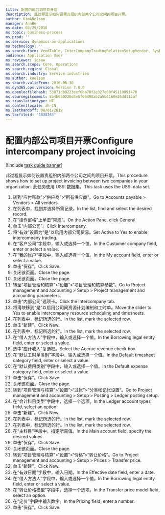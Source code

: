 ```yaml
---
title: 配置内部公司项目开票
description: 此过程显示如何设置贵组织内部两个公司之间的项目开票。
author: KimANelson
manager: AnnBe
ms.date: 08/29/2018
ms.topic: business-process
ms.prod: ''
ms.service: dynamics-ax-applications
ms.technology: ''
ms.search.form: VendTable, InterCompanyTradingRelationSetupVendor, SysDataAreaSelectLookup, ProjParameters, ProjPosting, ProjTransferPrice
audience: Application User
ms.reviewer: josaw
ms.search.scope: Core, Operations
ms.search.region: Global
ms.search.industry: Service industries
ms.author: knelson
ms.search.validFrom: 2016-06-30
ms.dyn365.ops.version: Version 7.0.0
ms.openlocfilehash: 53871db9223eef6ba78f2e327e60f45110891478
ms.sourcegitcommit: 8b4b6a9226d4e5f66498ab2a5b4160e26dd112af
ms.translationtype: HT
ms.contentlocale: zh-CN
ms.lasthandoff: 08/01/2019
ms.locfileid: "1838263"
---
```

# <a name="configure-intercompany-project-invoicing"></a><span data-ttu-id="4d49e-103">配置内部公司项目开票</span><span class="sxs-lookup"><span data-stu-id="4d49e-103">Configure intercompany project invoicing</span></span>

[!include [task guide banner](../../includes/task-guide-banner.md)]

<span data-ttu-id="4d49e-104">此过程显示如何设置贵组织内部两个公司之间的项目开票。</span><span class="sxs-lookup"><span data-stu-id="4d49e-104">This procedure shows how to set up project invoicing between two companies in your organization.</span></span> <span data-ttu-id="4d49e-105">此任务使用 USSI 数据集。</span><span class="sxs-lookup"><span data-stu-id="4d49e-105">This task uses the USSI data set.</span></span>

1. <span data-ttu-id="4d49e-106">转到“应付账款”>“供应商”>“所有供应商”。</span><span class="sxs-lookup"><span data-stu-id="4d49e-106">Go to Accounts payable > Vendors > All vendors.</span></span>
2. <span data-ttu-id="4d49e-107">在列表中，找到并选择所需记录。</span><span class="sxs-lookup"><span data-stu-id="4d49e-107">In the list, find and select the desired record.</span></span>
3. <span data-ttu-id="4d49e-108">在“操作窗格”上单击“常规”。</span><span class="sxs-lookup"><span data-stu-id="4d49e-108">On the Action Pane, click General.</span></span>
4. <span data-ttu-id="4d49e-109">单击“内部公司”。</span><span class="sxs-lookup"><span data-stu-id="4d49e-109">Click Intercompany.</span></span>
5. <span data-ttu-id="4d49e-110">将“有效”设置为“是”以启用内部公司贸易。</span><span class="sxs-lookup"><span data-stu-id="4d49e-110">Set Active to Yes to enable intercompany trading.</span></span>
6. <span data-ttu-id="4d49e-111">在“客户公司”字段中，输入或选择一个值。</span><span class="sxs-lookup"><span data-stu-id="4d49e-111">In the Customer company field, enter or select a value.</span></span>
7. <span data-ttu-id="4d49e-112">在“我的帐户”字段中，输入或选择一个值。</span><span class="sxs-lookup"><span data-stu-id="4d49e-112">In the My account field, enter or select a value.</span></span>
8. <span data-ttu-id="4d49e-113">单击“保存”。</span><span class="sxs-lookup"><span data-stu-id="4d49e-113">Click Save.</span></span>
9. <span data-ttu-id="4d49e-114">关闭该页面。</span><span class="sxs-lookup"><span data-stu-id="4d49e-114">Close the page.</span></span>
10. <span data-ttu-id="4d49e-115">关闭该页面。</span><span class="sxs-lookup"><span data-stu-id="4d49e-115">Close the page.</span></span>
11. <span data-ttu-id="4d49e-116">转至“项目管理和核算”>“设置”>“项目管理和核算参数”。</span><span class="sxs-lookup"><span data-stu-id="4d49e-116">Go to Project management and accounting > Setup > Project management and accounting parameters.</span></span>
12. <span data-ttu-id="4d49e-117">单击“内部公司”选项卡。</span><span class="sxs-lookup"><span data-stu-id="4d49e-117">Click the Intercompany tab.</span></span>
13. <span data-ttu-id="4d49e-118">将滑块移到“是”以启用公司间资源计划编制和工时单。</span><span class="sxs-lookup"><span data-stu-id="4d49e-118">Move the slider to Yes to enable intercompany resource scheduling and timesheets.</span></span>
14. <span data-ttu-id="4d49e-119">在列表中，标记所选的行。</span><span class="sxs-lookup"><span data-stu-id="4d49e-119">In the list, mark the selected row.</span></span>
15. <span data-ttu-id="4d49e-120">单击“新建”。</span><span class="sxs-lookup"><span data-stu-id="4d49e-120">Click New.</span></span>
16. <span data-ttu-id="4d49e-121">在列表中，标记所选的行。</span><span class="sxs-lookup"><span data-stu-id="4d49e-121">In the list, mark the selected row.</span></span>
17. <span data-ttu-id="4d49e-122">在“借人方法人”字段中，输入或选择一个值。</span><span class="sxs-lookup"><span data-stu-id="4d49e-122">In the Borrowing legal entity field, enter or select a value.</span></span>
18. <span data-ttu-id="4d49e-123">选中“应计收入”复选框。</span><span class="sxs-lookup"><span data-stu-id="4d49e-123">Select the Accrue revenue check box.</span></span>
19. <span data-ttu-id="4d49e-124">在“默认工时单类别”字段中，输入或选择一个值。</span><span class="sxs-lookup"><span data-stu-id="4d49e-124">In the Default timesheet category field, enter or select a value.</span></span>
20. <span data-ttu-id="4d49e-125">在“默认费用类别”字段中，输入或选择一个值。</span><span class="sxs-lookup"><span data-stu-id="4d49e-125">In the Default expense category field, enter or select a value.</span></span>
21. <span data-ttu-id="4d49e-126">单击“保存”。</span><span class="sxs-lookup"><span data-stu-id="4d49e-126">Click Save.</span></span>
22. <span data-ttu-id="4d49e-127">关闭该页面。</span><span class="sxs-lookup"><span data-stu-id="4d49e-127">Close the page.</span></span>
23. <span data-ttu-id="4d49e-128">转到“项目管理与核算”>“设置”>“过帐”>”分类帐记帐设置“。</span><span class="sxs-lookup"><span data-stu-id="4d49e-128">Go to Project management and accounting > Setup > Posting > Ledger posting setup.</span></span>
24. <span data-ttu-id="4d49e-129">在“会计科目类型”字段中，选择一个选项。</span><span class="sxs-lookup"><span data-stu-id="4d49e-129">In the Ledger account types field, select an option.</span></span>
25. <span data-ttu-id="4d49e-130">单击“新建”。</span><span class="sxs-lookup"><span data-stu-id="4d49e-130">Click New.</span></span>
26. <span data-ttu-id="4d49e-131">在列表中，标记所选的行。</span><span class="sxs-lookup"><span data-stu-id="4d49e-131">In the list, mark the selected row.</span></span>
27. <span data-ttu-id="4d49e-132">在列表中，标记所选的行。</span><span class="sxs-lookup"><span data-stu-id="4d49e-132">In the list, mark the selected row.</span></span>
28. <span data-ttu-id="4d49e-133">在“主科目”字段中，指定所需值。</span><span class="sxs-lookup"><span data-stu-id="4d49e-133">In the Main account field, specify the desired values.</span></span>
29. <span data-ttu-id="4d49e-134">单击“保存”。</span><span class="sxs-lookup"><span data-stu-id="4d49e-134">Click Save.</span></span>
30. <span data-ttu-id="4d49e-135">关闭该页面。</span><span class="sxs-lookup"><span data-stu-id="4d49e-135">Close the page.</span></span>
31. <span data-ttu-id="4d49e-136">转到“项目管理与核算”>“设置”>“价格”>“转让价格”。</span><span class="sxs-lookup"><span data-stu-id="4d49e-136">Go to Project management and accounting > Setup > Prices > Transfer price.</span></span>
32. <span data-ttu-id="4d49e-137">单击“新建”。</span><span class="sxs-lookup"><span data-stu-id="4d49e-137">Click New.</span></span>
33. <span data-ttu-id="4d49e-138">在“有效日期”字段中，输入日期。</span><span class="sxs-lookup"><span data-stu-id="4d49e-138">In the Effective date field, enter a date.</span></span>
34. <span data-ttu-id="4d49e-139">在“借人方法人”字段中，输入或选择一个值。</span><span class="sxs-lookup"><span data-stu-id="4d49e-139">In the Borrowing legal entity field, enter or select a value.</span></span>
35. <span data-ttu-id="4d49e-140">在“转让价格模型”字段中，选择一个选项。</span><span class="sxs-lookup"><span data-stu-id="4d49e-140">In the Transfer price model field, select an option.</span></span>
36. <span data-ttu-id="4d49e-141">在“定价”字段中输入数字。</span><span class="sxs-lookup"><span data-stu-id="4d49e-141">In the Pricing field, enter a number.</span></span>
37. <span data-ttu-id="4d49e-142">单击“保存”。</span><span class="sxs-lookup"><span data-stu-id="4d49e-142">Click Save.</span></span>

